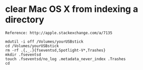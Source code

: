 

clear Mac OS X from indexing a directory
=============

    Reference: http://apple.stackexchange.com/a/7135

    mdutil -i off /Volumes/yourUSBstick
    cd /Volumes/yourUSBstick
    rm -rf .{,_.}{fseventsd,Spotlight-V*,Trashes}
    mkdir .fseventsd
    touch .fseventsd/no_log .metadata_never_index .Trashes
    cd


